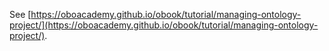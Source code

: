 See [https://oboacademy.github.io/obook/tutorial/managing-ontology-project/](https://oboacademy.github.io/obook/tutorial/managing-ontology-project/).